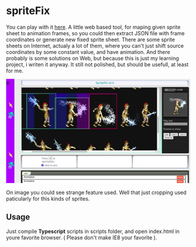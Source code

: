 # spriteFix
You can play with it [here](https://mycolaanikeiev.github.io/spritefix/). A little web based tool, for maping given sprite sheet to animation frames, so you could then extract JSON file with frame coordinates or generate new fixed sprite sheet. There are some sprite sheets on Internet, actualy a lot of them, where you can't just shift source coordinates by some constant value, and have animation. And there probably is some solutions on Web, but because this is just my learning project, i writen it anyway. It still not polished, but should be usefull, at least for me.

[![Preview](https://github.com/MyColaAnikeiev/spriteFix/blob/main/img/preview.jpg)](https://github.com/MyColaAnikeiev/spriteFix/blob/main/img/preview.jpg)

On image you could see strange feature used. Well that just cropping used paticularly for this kinds of sprites. 

Usage
-----
Just compile **Typescript** scripts in scripts folder, and open index.html in youre favorite browser. ( Please don't make IE8 your favorite ).
